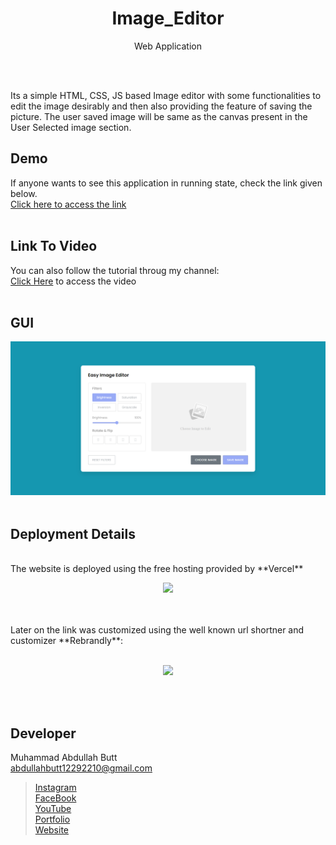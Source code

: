 <h1 align = "center"> Image_Editor </h1>
<p align = "center"> Web Application </p>
<br><br>

Its a simple HTML, CSS, JS based Image editor with some functionalities to edit the image desirably and then also providing the feature of saving the picture. 
The user saved image will be same as the canvas present in the User Selected image section.

## Demo
If anyone wants to see this application in running state, check the link given below. <br>
[Click here to access the link](https://image-editor-orpin.vercel.app/)
<br><br>

## Link To Video

You can also follow the tutorial throug my channel:<br>
[Click Here]() to access the video
<br><br>

## GUI
![Demo](demo.png)
<br><br>

## Deployment Details
<br>
The website is deployed using the free hosting provided by **Vercel**
<p align = "center">
  <img src = "https://branditechture.agency/brand-logos/wp-content/uploads/wpdm-cache/Vercel-900x0.png" width = "300">
</p>
<br><br>
Later on the link was customized using the well known url shortner and customizer **Rebrandly**:<br><br>
<p align = "center">
  <img src = "https://www.rebrandly.com/images/URL-Shortener.fileextension.svg" width = "300">
</p>

<br><br>

## Developer
Muhammad Abdullah Butt <br>
abdullahbutt12292210@gmail.com <br>
> [Instagram](https://www.instagram.com/abdullah.butt.22/)<br>
> [FaceBook](https://www.facebook.com/profile.php?id=100076291614529)<br>
> [YouTube](https://www.youtube.com/channel/UCnuOFQyMywg-KuoN-lmav1Q)<br>
> [Portfolio](https://rebrand.ly/muhammadabdullahPortfolio)<br>
> [Website](#)
